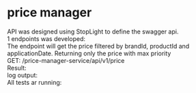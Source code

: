 # price manager
API was designed using StopLight to define the swagger api.</br>
1 endpoints was developed:</br>
The endpoint will get the price filtered by brandId, productId and applicationDate. Returning only the price with max priority</br>
GET: /price-manager-service/api/v1/price</br>
Result:</br>
log output:</br>
All tests ar running:






